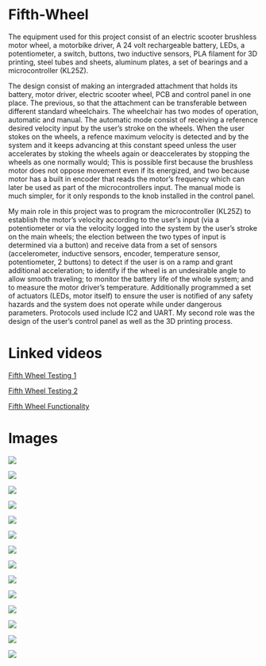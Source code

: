 # Fifth-Wheel

The equipment used for this project consist of an electric scooter brushless motor wheel, a motorbike driver, A 24 volt rechargeable battery, LEDs, a potentiometer, a switch, buttons, two inductive sensors, PLA filament for 3D printing, steel tubes and sheets, aluminum plates, a set of bearings and a microcontroller (KL25Z). 

The design consist of making an intergraded attachment that holds its battery, motor driver, electric scooter wheel, PCB and control panel in one place. The previous, so that the attachment can be transferable between different standard wheelchairs. The wheelchair has two modes of operation, automatic and manual. The automatic mode consist of receiving a reference desired velocity input by the user’s stroke on the wheels. When the user stokes on the wheels, a refence maximum velocity is detected and by the system and it keeps advancing at this constant speed unless the user accelerates by stoking the wheels again or deaccelerates by stopping the wheels as one normally would; This is possible first because the brushless motor does not oppose movement even if its energized, and two because motor has a built in encoder that reads the motor’s frequency which can later be used as part of the microcontrollers input. The manual mode is much simpler, for it only responds to the knob installed in the control panel. 

My main role in this project was to program the microcontroller (KL25Z) to establish the motor’s velocity according to the user’s input (via a potentiometer or via the velocity logged into the system by the user’s stroke on the main wheels; the election between the two types of input is determined via a button) and receive data from a set of sensors (accelerometer, inductive sensors, encoder, temperature sensor, potentiometer, 2 buttons) to detect if the user is on a ramp and grant additional acceleration; to identify if the wheel is an undesirable angle to allow smooth traveling; to monitor the battery life of the whole system; and to measure the motor driver’s temperature. Additionally programmed a set of actuators (LEDs, motor itself) to ensure the user is notified of any safety hazards and the system does not operate while under dangerous parameters. Protocols used include IC2 and UART. My second role was the design of the user’s control panel as well as the 3D printing process.  

# Linked videos
[Fifth Wheel Testing 1](https://youtu.be/R2stjdXeCe8)

[Fifth Wheel Testing 2](https://youtu.be/So1geX1M_a4)

[Fifth Wheel Functionality](https://youtu.be/RnXhuDlJasQ)

# Images

![](Ensamble%20final.JPG)

![](IMG_20210927_174316.jpg)

![](IMG_20211129_202216%20(1).jpg)

![](IMG_20211202_200440%20(1).jpg)

![](IMG_20211202_200453.jpg)

![](IMG_20211202_200459%20(1).jpg)

![](IMG_20211203_161442.jpg)

![](IMG_20211203_161449.jpg)

![](IMG_20211203_161513%20(1).jpg)

![](IMG_20211203_192010%20(1).jpg)

![](IMG_20211203_192015.jpg)

![](IMG_20211203_192049.jpg)

![](IMG_20211203_192106.jpg)

![](IMG_20211203_192125.jpg)

